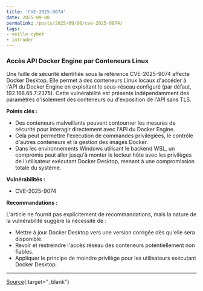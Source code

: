 ```yaml
---
title: 'CVE-2025-9074'
date: 2025-09-08
permalink: /posts/2025/09/08/cve-2025-9074/
tags:
- veille-cyber
- intruder
---
```

### Accès API Docker Engine par Conteneurs Linux

Une faille de sécurité identifiée sous la référence CVE-2025-9074 affecte Docker Desktop. Elle permet à des conteneurs Linux locaux d'accéder à l'API du Docker Engine en exploitant le sous-réseau configuré (par défaut, 192.168.65.7:2375). Cette vulnérabilité est présente indépendamment des paramètres d'isolement des conteneurs ou d'exposition de l'API sans TLS.

**Points clés :**

*   Des conteneurs malveillants peuvent contourner les mesures de sécurité pour interagir directement avec l'API du Docker Engine.
*   Cela peut permettre l'exécution de commandes privilégiées, le contrôle d'autres conteneurs et la gestion des images Docker.
*   Dans les environnements Windows utilisant le backend WSL, un compromis peut aller jusqu'à monter le lecteur hôte avec les privilèges de l'utilisateur exécutant Docker Desktop, menant à une compromission totale du système.

**Vulnérabilités :**

*   CVE-2025-9074

**Recommandations :**

L'article ne fournit pas explicitement de recommandations, mais la nature de la vulnérabilité suggère la nécessité de :

*   Mettre à jour Docker Desktop vers une version corrigée dès qu'elle sera disponible.
*   Revoir et restreindre l'accès réseau des conteneurs potentiellement non fiables.
*   Appliquer le principe de moindre privilège pour les utilisateurs exécutant Docker Desktop.

---
[Source](https://cvemon.intruder.io/cves/CVE-2025-9074){:target="_blank"}

